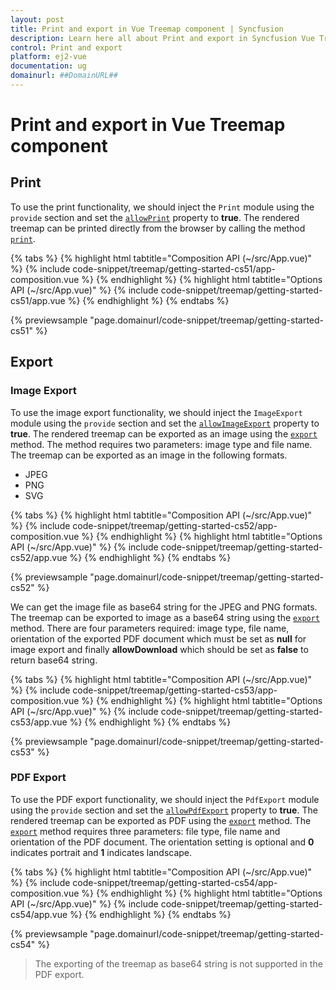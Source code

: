```yaml
---
layout: post
title: Print and export in Vue Treemap component | Syncfusion
description: Learn here all about Print and export in Syncfusion Vue Treemap component of Syncfusion Essential JS 2 and more.
control: Print and export 
platform: ej2-vue
documentation: ug
domainurl: ##DomainURL##
---
```


# Print and export in Vue Treemap component

## Print

To use the print functionality, we should inject the `Print` module using the `provide` section and set the [`allowPrint`](https://ej2.syncfusion.com/vue/documentation/api/treemap/#allowprint) property to **true**. The rendered treemap can be printed directly from the browser by calling the method [`print`](https://ej2.syncfusion.com/vue/documentation/api/treemap/#print).

{% tabs %}
{% highlight html tabtitle="Composition API (~/src/App.vue)" %}
{% include code-snippet/treemap/getting-started-cs51/app-composition.vue %}
{% endhighlight %}
{% highlight html tabtitle="Options API (~/src/App.vue)" %}
{% include code-snippet/treemap/getting-started-cs51/app.vue %}
{% endhighlight %}
{% endtabs %}
        
{% previewsample "page.domainurl/code-snippet/treemap/getting-started-cs51" %}

## Export

### Image Export

To use the image export functionality, we should inject the `ImageExport` module using the `provide` section and set the [`allowImageExport`](https://ej2.syncfusion.com/vue/documentation/api/treemap/#allowimageexport) property to **true**. The rendered treemap can be exported as an image using the [`export`](https://ej2.syncfusion.com/vue/documentation/api/treemap/#export) method. The method requires two parameters: image type and file name. The treemap can be exported as an image in the following formats.

* JPEG
* PNG
* SVG

{% tabs %}
{% highlight html tabtitle="Composition API (~/src/App.vue)" %}
{% include code-snippet/treemap/getting-started-cs52/app-composition.vue %}
{% endhighlight %}
{% highlight html tabtitle="Options API (~/src/App.vue)" %}
{% include code-snippet/treemap/getting-started-cs52/app.vue %}
{% endhighlight %}
{% endtabs %}
        
{% previewsample "page.domainurl/code-snippet/treemap/getting-started-cs52" %}

We can get the image file as base64 string for the JPEG and PNG formats. The treemap can be exported to image as a base64 string using the [`export`](https://ej2.syncfusion.com/vue/documentation/api/treemap/#export) method. There are four parameters required: image type, file name, orientation of the exported PDF document which must be set as **null** for image export and finally **allowDownload** which should be set as **false** to return base64 string.

{% tabs %}
{% highlight html tabtitle="Composition API (~/src/App.vue)" %}
{% include code-snippet/treemap/getting-started-cs53/app-composition.vue %}
{% endhighlight %}
{% highlight html tabtitle="Options API (~/src/App.vue)" %}
{% include code-snippet/treemap/getting-started-cs53/app.vue %}
{% endhighlight %}
{% endtabs %}
        
{% previewsample "page.domainurl/code-snippet/treemap/getting-started-cs53" %}

### PDF Export

To use the PDF export functionality, we should inject the `PdfExport` module using the `provide` section and set the [`allowPdfExport`](https://ej2.syncfusion.com/vue/documentation/api/treemap/#allowpdfexport) property to **true**. The rendered treemap can be exported as PDF using the [`export`](https://ej2.syncfusion.com/vue/documentation/api/treemap/#export) method. The [`export`](https://ej2.syncfusion.com/vue/documentation/api/treemap/#export) method requires three parameters: file type, file name and orientation of the PDF document. The orientation setting is optional and **0** indicates portrait and **1** indicates landscape.

{% tabs %}
{% highlight html tabtitle="Composition API (~/src/App.vue)" %}
{% include code-snippet/treemap/getting-started-cs54/app-composition.vue %}
{% endhighlight %}
{% highlight html tabtitle="Options API (~/src/App.vue)" %}
{% include code-snippet/treemap/getting-started-cs54/app.vue %}
{% endhighlight %}
{% endtabs %}
        
{% previewsample "page.domainurl/code-snippet/treemap/getting-started-cs54" %}

>The exporting of the treemap as base64 string is not supported in the PDF export.